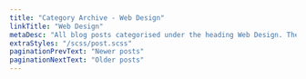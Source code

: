 ```yaml
---
title: "Category Archive - Web Design"
linkTitle: "Web Design"
metaDesc: "All blog posts categorised under the heading Web Design. These are updated on a regular basis so do check back for updates."
extraStyles: "/scss/post.scss"
paginationPrevText: "Newer posts"
paginationNextText: "Older posts"
---
```

